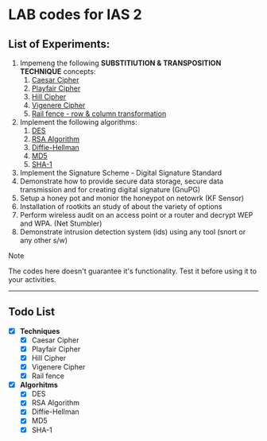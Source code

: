 # LAB codes for IAS 2

## List of Experiments:

1. Impemeng the following **SUBSTITIUTION & TRANSPOSITION TECHNIQUE** concepts:
   1. [Caesar Cipher](/1.1%20-%20Caesar%20Cipher/caesar-cipher.c)
   2. [Playfair Cipher](/1.2%20-%20Playfair%20Cipher/playfair-cipher.c)
   3. [Hill Cipher](/1.3%20-%20Hill%20Cipher/hill-cipher.c)
   4. [Vigenere Cipher](/1.4%20-%20Vigenere%20Cipher/vigenere-cipher.c)
   5. [Rail fence - row & column transformation](/1.5%20-%20Rail%20Fence/rail-fence.c)
2. Implement the following algorithms:
   1. [DES](/2.1%20-%20DES/des.java)
   2. [RSA Algorithm](/2.2%20-%20RSA%20Algorithm/rsa-algorithm.c)
   3. [Diffie-Hellman](/2.3%20-%20Diffie-Hellman/diffie-hellman.c)
   4. [MD5](/2.4%20-%20MD5/md5.c)
   5. [SHA-1](/2.5%20-%20SHA-1/sha-1.java)
3. Implement the Signature Scheme - Digital Signature Standard
4. Demonstrate how to provide secure data storage, secure data transmission and for creating digital signature (GnuPG)
5. Setup a honey pot and monior the honeypot on netowrk (KF Sensor)
6. Installation of rootkits an study of about the variety of options
7. Perform wireless audit on an access point or a router and decrypt WEP and WPA. (Net Stumbler)
8. Demonstrate intrusion detection system (ids) using any tool (snort or any other s/w)

> [!NOTE]
> The codes here doesn't guarantee it's functionality. Test it before using it to your activities.

---

## Todo List

- [x] **Techniques**
  - [x] Caesar Cipher
  - [x] Playfair Cipher
  - [x] Hill Cipher
  - [x] Vigenere Cipher
  - [x] Rail fence
- [x] **Algorhitms**
  - [x] DES
  - [x] RSA Algorithm
  - [x] Diffie-Hellman
  - [x] MD5
  - [x] SHA-1
